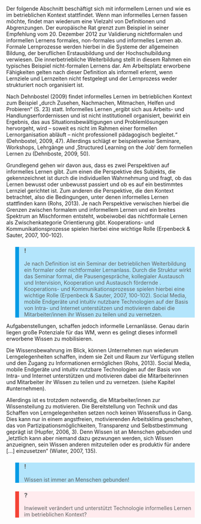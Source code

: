 Der folgende Abschnitt beschäftigt sich mit informellem Lernen und wie es im betrieblichen Kontext stattfindet. Wenn man informelles Lernen fassen möchte, findet man wiederum eine Vielzahl von Definitionen und Abgrenzungen. Der europäische Rat grenzt zum Beispiel in seiner Empfehlung vom 20. Dezember 2012 zur Validierung nichtformalen und informellen Lernens formales, non-formales und informelles Lernen ab. Formale Lernprozesse werden hierbei in die Systeme der allgemeinen Bildung, der beruflichen Erstausbildung und der Hochschulbildung verwiesen. Die innerbetriebliche Weiterbildung stellt in diesem Rahmen ein typisches Beispiel nicht-formalen Lernens dar. Am Arbeitsplatz erworbene Fähigkeiten gelten nach dieser Definition als informell erlernt, wenn Lernziele und Lernzeiten nicht festgelegt und der Lernprozess weder strukturiert noch organisiert ist.

Nach Dehnbostel (2009) findet informelles Lernen im betrieblichen Kontext zum Beispiel „durch Zusehen, Nachmachen, Mitmachen, Helfen und Probieren“ (S. 23) statt. Informelles Lernen „ergibt sich aus Arbeits- und Handlungserfordernissen und ist nicht institutionell organisiert, bewirkt ein Ergebnis, das aus Situationsbewältigungen und Problemlösungen hervorgeht, wird – soweit es nicht im Rahmen einer formellen Lernorganisation abläuft – nicht professionell pädagogisch begleitet.“ (Dehnbostel, 2009, 47). Allerdings schlägt er beispielsweise Seminare, Workshops, Lehrgänge und ‚Structured Learning on the Job‘ dem formellen Lernen zu (Dehnboste, 2009, 50).

Grundlegend gehen wir davon aus, dass es zwei Perspektiven auf informelles Lernen gibt. Zum einen die Perspektive des Subjekts, die gekennzeichnet ist durch die individuellen Wahrnehmung und fragt, ob das Lernen bewusst oder unbewusst passiert und ob es auf ein bestimmtes Lernziel gerichtet ist. Zum anderen die Perspektive, die den Kontext betrachtet, also die Bedingungen, unter denen informelles Lernen stattfinden kann (Rohs, 2013). Je nach Perspektive verwischen hierbei die Grenzen zwischen formalem und informellem Lernen und ein breites Spektrum an Mischformen entsteht, wobeiwobei das nichtformale Lernen als Zwischenkategorie Orientierung gibt. Kooperations- und Kommunikationsprozesse spielen hierbei eine wichtige Rolle (Erpenbeck &amp; Sauter, 2007, 100-102).

<blockquote style="background: #B3E5FC; border-left: 10px solid #039BE5">

### !

Je nach Definition ist ein Seminar der betrieblichen Weiterbildung ein formaler oder nichtformaler Lernanlass. Durch die Struktur wirkt das Seminar formal, die Pausengespräche, kollegialer Austausch und Intervision, Kooperation und Austausch fördernde . Kooperations- und Kommunikationsprozesse spielen hierbei eine wichtige Rolle (Erpenbeck &amp; Sauter, 2007, 100-102). Social Media, mobile Endgeräte und intuitiv nutzbare Technologien auf der Basis von Intra- und Internet unterstützen und motivieren dabei die Mitarbeiter/innen ihr Wissen zu teilen und zu vernetzen.

</blockquote>

Aufgabenstellungen, schaffen jedoch informelle Lernanlässe. Genau darin liegen große Potenziale für das WM, wenn es gelingt dieses informell erworbene Wissen zu mobilisieren.

Die Wissensbewahrung im Blick, können Unternehmen nun wiederum Lerngelegenheiten schaffen, indem sie Zeit und Raum zur Verfügung stellen und den Zugang zu Informationen ermöglichen (Rohs, 2013). Social Media, mobile Endgeräte und intuitiv nutzbare Technologien auf der Basis von Intra- und Internet unterstützen und motivieren dabei die Mitarbeiterinnen und Mitarbeiter ihr Wissen zu teilen und zu vernetzen. (siehe Kapitel #unternehmen).

Allerdings ist es trotzdem notwendig, die Mitarbeiter/innen zur Wissensteilung zu motivieren. Die Bereitstellung von Technik und das Schaffen von Lerngelegenheiten setzen noch keinen Wissensfluss in Gang. Dies kann nur in einem angstfreien, motivierenden Arbeitsklima geschehen, das von Partizipationsmöglichkeiten, Transparenz und Selbstbestimmung geprägt ist (Hupfer, 2006, 3). Denn Wissen ist an Menschen gebunden und „letztlich kann aber niemand dazu gezwungen werden, sich Wissen anzueignen, sein Wissen anderen mitzuteilen oder es produktiv für andere \[…] einzusetzen“ (Wiater, 2007, 135).

<blockquote style="background: #B3E5FC; border-left: 10px solid #039BE5">

### !

Wissen ist immer an Menschen gebunden!

</blockquote>

<blockquote style="background: #FFEBEE; border-left: 10px solid #F44336">

### ?

Inwieweit verändert und unterstützt Technologie informelles Lernen im betrieblichen Kontext?

</blockquote>
